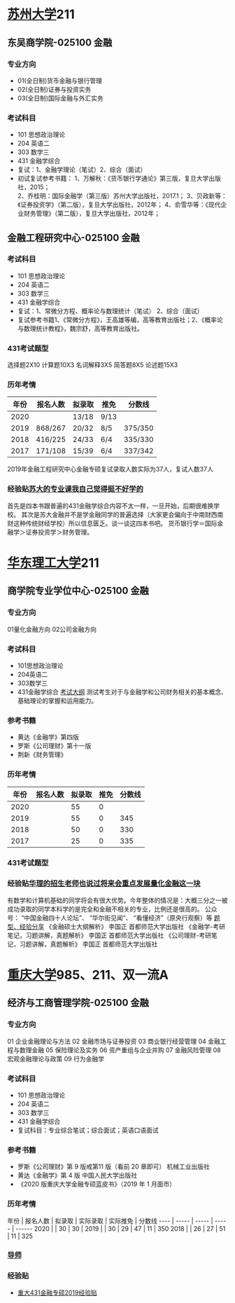 # [苏州大学](http://yjs.suda.edu.cn/)211
## 东吴商学院-025100 金融

### 专业方向
* 01(全日制)货币金融与银行管理 
* 02(全日制)证券与投资实务 
* 03(全日制)国际金融与外汇实务 

### 考试科目
* 101 思想政治理论 
* 204 英语二 
* 303 数学三 
* 431 金融学综合
* 复试：1、金融学理论（笔试）2、综合（面试） 
* 初试复试参考书籍：
1、万解秋：《货币银行学通论》第三版，复旦大学出版社，2015；  
2、乔桂明：国际金融学（第三版）苏州大学出版社，2017.1；
3、贝政新等：《证券投资学》（第二版），复旦大学出版社，2012年；
4、俞雪华等：《现代企业财务管理》（第二版），复旦大学出版社，2012年；

## 金融工程研究中心-025100 金融
### 考试科目
* 101 思想政治理论 
* 204 英语二 
* 303 数学三 
* 431 金融学综合
* 复试：1、常微分方程、概率论与数理统计（笔试） 2、综合（面试） 
* 复试参考书籍1、《常微分方程》，王高雄等编，高等教育出版社；2、《概率论与数理统计教程》，魏宗舒，高等教育出版社。

### 431考试题型
选择题2X10 计算题10X3 名词解释3X5 简答题8X5 论述题15X3

### 历年考情

年份 | 报名人数 | 拟录取 | 推免 | 分数线 
---- | ----- | ----- | ----- | ------
2020 |         | 13/18 | 9/13 | 
2019 | 868/267 | 20/32 | 8/5 | 375/350
2018 | 416/225 | 24/33 | 6/4 | 335/330 
2017 | 171/108 | 15/39 | 6/4 | 337/342

2019年金融工程研究中心金融专硕复试录取人数实际为37人，复试人数37人

### 经验贴[苏大的专业课我自己觉得挺不好学的](http://m.sohu.com/a/321546972_120162121?clicktime=1578134850&enterid=1578134850)
首先是四本书跟普遍的431金融学综合内容不太一样，一旦开始，后期很难换学校。
其次是苏大金融并不是学金融同学的普遍选择（大家更会偏向于中南财西南财这种传统财经学校）所以信息匮乏。谈一谈这四本书吧。
货币银行学＝国际金融学＞证券投资学＞财务管理。


# [华东理工大学](http://gschool.ecust.edu.cn/7962/list.htm)211
## 商学院专业学位中心-025100 金融
### 专业方向
01量化金融方向
02公司金融方向

### 考试科目
* 101思想政治理论
* 204英语二
* 303数学三
* 431金融学综合 [考试大纲](http://gschool.ecust.edu.cn/2019/0920/c8311a97962/page.htm)
测试考生对于与金融学和公司财务相关的基本概念、基础理论的掌握和运用能力。
### 参考书籍 
* 黄达《金融学》第四版
* 罗斯《公司理财》第十一版
* 荆新《财务管理》

### 历年考情
年份 | 报名人数 | 拟录取 | 推免 | 分数线 
---- | ----- | ----- | ----- | ------
2020 |  | 55 | 0 | 
2019 |  | 55 | 0 | 345
2018 |  | 50 | 0 | 330 
2017 |  | 25 | 0 | 335

### 431考试题型
### 经验贴[华理的招生老师也说过将来会重点发展量化金融这一块](https://mp.weixin.qq.com/s?src=11&timestamp=1578138163&ver=2076&signature=UoGe9M3lFqm3m51tB4tY69Y74DtmdNtsub9yUGyu51huvlDOTiWIOgI-LVGUXnyrg9zmxfty43HRxYWdPApnu9-WH2iNBc93qa*Si-UIW2Z0R3a*stQmZYPlrUIn0b10&new=1)
有数学和计算机基础的同学将会有很大优势。今年整体的情况是：大概三分之一被成功录取的同学本科学的是完全和金融不相关的专业，比例还是很高的。
公众号：
“中国金融四十人论坛”、
“华尔街见闻”、
“看懂经济”（原央行观察）等
[题型、经验分享](https://mp.weixin.qq.com/s?src=11&timestamp=1578138164&ver=2076&signature=r9NucaTTzQo4ate7zmdp34fxWQmRJXJzyfAKOdoNtkM0Y3hafXZOz0-6FsGnru0gxQViL2ZeXBgLdXo*JcxsyCBf2hXMcxKApJCAL7snfhZ3eUlBEcbocH07*UKU8GiK&new=1)
《金融硕士大纲解析》 李国正 首都师范大学出版社
《金融学-考研笔记，习题讲解，真题解析》 李国正 首都师范大学出版社
《公司理财-考研笔记，习题讲解，真题解析》 李国正 首都师范大学出版社


# [重庆大学](http://yz.cqu.edu.cn/ss_news.html)985、211、双一流A
## 经济与工商管理学院-025100 金融
### 专业方向
01 企业金融理论与方法
02 金融市场与证券投资
03 商业银行经营管理
04 金融工程与数理金融
05 保险理论及实务
06 资产重组与企业并购
07 金融风险管理
08 宏观金融理论与政策
09 行为金融学

### 考试科目

* 101 思想政治理论
* 204 英语二
* 303 数学三
* 431 金融学综合
* 复试科目：专业综合笔试；综合面试；英语口语面试 

### 参考书籍
* 罗斯《公司理财》第 9 版戒第11 版（看前 20 章即可） 机械工业出版社 
* 黄达《金融学》第 4 版 中国人民大学出版社 
* 《2020 版重庆大学金融专硕蓝皮书》（2019 年 1 月面市）

### 历年考情
年份 | 报名人数 | 拟录取 | 实际录取 | 实际推免 | 分数线
---- | ----- | ----- | ----- | ------
2020 |  | 30 | 30 | 
2019 |  | 30 | 29 | 47 | 11 | 350
2018 |  | 26 | 27 | 51 | 11 | 325

### [导师](http://yz.cqu.edu.cn/teacher/list-2.html#002025100)

### 经验贴
* [重大431金融专硕2019经验贴](http://bbs.kaoyan.com/t9557214p1)

